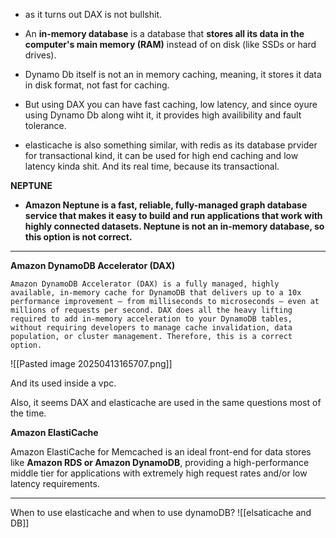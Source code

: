 - as it turns out DAX is not bullshit.
- An **in-memory database** is a database that **stores all its data in the computer's main memory (RAM)** instead of on disk (like SSDs or hard drives).
- Dynamo Db itself is not an in memory caching, meaning, it stores it data in disk format, not fast for caching.
- But using DAX you can have fast caching, low latency, and since oyure using Dynamo Db along wiht it, it provides high availibility and fault tolerance.


- elasticache is also something similar, with redis as its database prvider for transactional kind, it can be used for high end caching and low latency kinda shit. And its real time, because its transactional.


**NEPTUNE**
- **Amazon Neptune is a fast, reliable, fully-managed graph database service that makes it easy to build and run applications that work with highly connected datasets. Neptune is not an in-memory database, so this option is not correct.**

---

**Amazon DynamoDB Accelerator (DAX)**

	Amazon DynamoDB Accelerator (DAX) is a fully managed, highly available, in-memory cache for DynamoDB that delivers up to a 10x performance improvement – from milliseconds to microseconds – even at millions of requests per second. DAX does all the heavy lifting required to add in-memory acceleration to your DynamoDB tables, without requiring developers to manage cache invalidation, data population, or cluster management. Therefore, this is a correct option.

![[Pasted image 20250413165707.png]]

And its used inside a vpc.

Also, it seems DAX and elasticache are used in the same questions most of the time.


**Amazon ElastiCache**

Amazon ElastiCache for Memcached is an ideal front-end for data stores like **Amazon RDS or Amazon DynamoDB**, providing a high-performance middle tier for applications with extremely high request rates and/or low latency requirements.

----




When to use elasticache and when to use dynamoDB?
![[elsaticache and DB]]